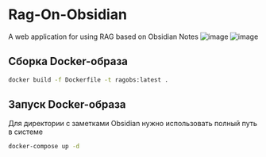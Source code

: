 # Rag-On-Obsidian

A web application for using RAG based on Obsidian Notes
![image](https://github.com/user-attachments/assets/83606546-a0a7-454e-88c2-19c9cf726acc)
![image](https://github.com/user-attachments/assets/09cea54f-99bc-4b7b-87a1-f2a657d2f042)



## Сборка Docker-образа

```bash
docker build -f Dockerfile -t ragobs:latest .
```
## Запуск Docker-образа
Для директории с заметками Obsidian нужно использовать полный путь в системе
```bash
docker-compose up -d
```

